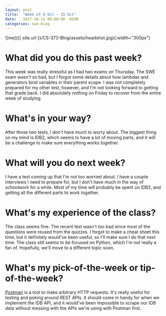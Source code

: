 ```yaml
---
layout: post
title:  "Week of 9 Oct - 15 Oct"
date:   2017-10-14 00:00:00 -0500
categories: swe-blog
---
```

![me]({{ site.url }}/CS-373-Blog/assets/headshot.jpg){:width="300px"}

# What did you do this past week?
This week was really stressful as I had two exams on Thursday. The SWE exam wasn't so bad, but I forgot some details about how lambdas and generators bind variables in their parent scope. I was not completely prepared for my other test, however, and I'm not looking forward to getting that grade back. I did absolutely nothing on Friday to recover from the entire week of studying.

# What's in your way?
After those two tests, I don't have much to worry about. The biggest thing on my mind is IDB2, which seems to have a lot of moving parts, and it will be a challenge to make sure everything works together.

# What will you do next week?
I have a test coming up that I'm not too worried about. I have a couple interviews I need to prepare for, but I don't have much in the way of schoolwork for a while. Most of my time will probably be spent on IDB2, and getting all the different parts to work together.

# What's my experience of the class?
The class seems fine. The recent test wasn't too bad since most of the questions were reused from the quizzes. I forgot to make a cheat sheet this time, but it definitely would've been useful, so I'll make sure I do that next time. The class still seems to be focused on Python, which I'm not really a fan of. Hopefully, we'll move to a different topic soon.

# What's my pick-of-the-week or tip-of-the-week?
[Postman](https://www.getpostman.com/) is a tool to make arbitrary HTTP requests. It's really useful for testing and poking around REST APIs. It should come in handy for when we implement the IDB API, and it would've been impossible to scrape our IDB data without messing with the APIs we're using with Postman first.